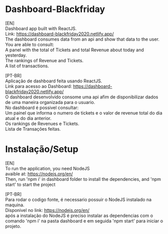 # Dashboard-Blackfriday
[EN]<br>
Dashboard app built with ReactJS.<br>
Link: https://dashboard-blackfriday2020.netlify.app/ <br>
The dashboard consumes data from an api and show that data to the user.<br>
You are able to consult: <br>
A panel with the total of Tickets and total Revenue about today and yesterday. <br>
The rankings of Revenue and Tickets.<br>
A list of transactions. <br>

[PT-BR]<br>
Aplicação de dashboard feita usando ReactJS.<br>
Link para acesso ao Dashboard: https://dashboard-blackfriday2020.netlify.app/ <br>
O dashboard desenvolvido consome uma api afim de disponibilizar dados de uma maneira organizada para o usuario.<br>
No dashboard é possivel consultar:<br>
Um painel que informa o numero de tickets e o valor de revenue total do dia atual e do dia anterior.<br>
Os rankings de Revenues e Tickets.<br>
Lista de Transações feitas.<br>

# Instalação/Setup

[EN]<br>
To run the application, you need NodeJS <br>
avaible at: https://nodejs.org/en/<br>
Then, run 'npm i' in dashboard folder to install the dependencies, and 'npm start' to start the project<br>

[PT-BR]<br>
Para  rodar o codigo fonte, é necessario possuir o NodeJS instalado na maquina.<br>
Disponivel no link: https://nodejs.org/en/ <br>
após a instalação do NodeJS é preciso instalar as dependencias com o comando 'npm i' na pasta dashboard e em seguida 'npm start' para iniciar o projeto.
